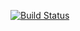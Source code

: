 [![Build Status](https://travis-ci.org/SergeiKPI/lab_6.svg?branch=master)](https://travis-ci.org/SergeiKPI/lab_6)
